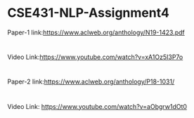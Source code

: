 # CSE431-NLP-Assignment4

Paper-1 link:https://www.aclweb.org/anthology/N19-1423.pdf
#
Video Link:https://www.youtube.com/watch?v=xA1Oz5I3P7o
#
Paper-2 link:https://www.aclweb.org/anthology/P18-1031/
#
Video Link: https://www.youtube.com/watch?v=aObgrw1dOt0
